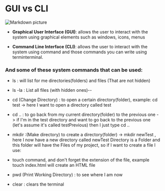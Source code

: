 # GUI vs CLI

![Markdown picture](https://blog.axosoft.com/wp-content/uploads/2019/03/GUI-vs-CLI_Hero.png)

* **Graphical User Interface (GUI)**: allows the user to interact with the system using graphical elements such as windows, icons, menus

* **Command Line Interface (CLI)**: allows the user to interact with the system using command and those commands you can write using terminterminal.

### And some of these system commands that can be used:

* ls : will list for me directories(folders) and files (That are not hidden)   
  
* ls -la : List all files (with hidden ones)--

* cd (Change Directory) : to open a certain directory(folder), example: cd test -> here I want to open a directory called test

* cd ..  : to go back from my current directory(folder) to the previous one -> if I'm in the test directory and want to go back to the previous one (let's assume it's called testPrevious) then I just type cd ..

* mkdir :(Make directory) to create a directory(folder) -> mkdir newTest , here I now have a new directory called newTest
Directory is a Folder and this folder will have the Files of my project, so if I want to create a file I use:

* touch command, and don't forget the extension of the file, example touch index.html will create an HTML file

* pwd (Print Working Directory) : to see where I am now

* clear : clears the terminal


